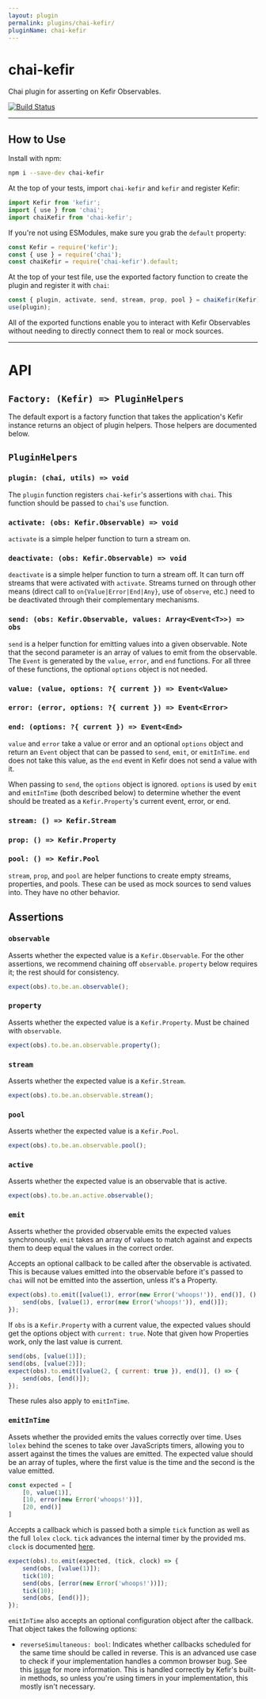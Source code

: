 ```yaml
---
layout: plugin
permalink: plugins/chai-kefir/
pluginName: chai-kefir
---
```


# chai-kefir

Chai plugin for asserting on Kefir Observables.

[![Build Status](https://travis-ci.org/kefirjs/chai-kefir.svg?branch=master)](https://travis-ci.org/kefirjs/chai-kefir)

---

## How to Use

Install with npm:

```bash
npm i --save-dev chai-kefir
```

At the top of your tests, import `chai-kefir` and `kefir` and register Kefir:

```js
import Kefir from 'kefir';
import { use } from 'chai';
import chaiKefir from 'chai-kefir';
```

If you're not using ESModules, make sure you grab the `default` property:

```js
const Kefir = require('kefir');
const { use } = require('chai');
const chaiKefir = require('chai-kefir').default;
```

At the top of your test file, use the exported factory function to create the plugin and register it with `chai`:

```js
const { plugin, activate, send, stream, prop, pool } = chaiKefir(Kefir);
use(plugin);
```

All of the exported functions enable you to interact with Kefir Observables without needing to directly connect them to real or mock sources.

---

# API

## `Factory: (Kefir) => PluginHelpers`

The default export is a factory function that takes the application's Kefir instance returns an object of plugin helpers. Those helpers are documented below.

## `PluginHelpers`

### `plugin: (chai, utils) => void`

The `plugin` function registers `chai-kefir`'s assertions with `chai`. This function should be passed to `chai`'s `use` function.

### `activate: (obs: Kefir.Observable) => void`

`activate` is a simple helper function to turn a stream on.

### `deactivate: (obs: Kefir.Observable) => void`

`deactivate` is a simple helper function to turn a stream off. It can turn off streams that were activated with `activate`. Streams turned on through other means (direct call to `on{Value|Error|End|Any}`, use of `observe`, etc.) need to be deactivated through their complementary mechanisms.

### `send: (obs: Kefir.Observable, values: Array<Event<T>>) => obs`

`send` is a helper function for emitting values into a given observable. Note that the second parameter is an array of values to emit from the observable. The `Event` is generated by the `value`, `error`, and `end` functions. For all three of these functions, the optional `options` object is not needed.

### `value: (value, options: ?{ current }) => Event<Value>`
### `error: (error, options: ?{ current }) => Event<Error>`
### `end: (options: ?{ current }) => Event<End>`

`value` and `error` take a value or error and an optional `options` object and return an `Event` object that can be passed to `send`, `emit`, or `emitInTime`. `end` does not take this value, as the `end` event in Kefir does not send a value with it.

When passing to `send`, the `options` object is ignored. `options` is used by `emit` and `emitInTime` (both described below) to determine whether the event should be treated as a `Kefir.Property`'s current event, error, or end.

### `stream: () => Kefir.Stream`
### `prop: () => Kefir.Property`
### `pool: () => Kefir.Pool`

`stream`, `prop`, and `pool` are helper functions to create empty streams, properties, and pools. These can be used as mock sources to send values into. They have no other behavior.

## Assertions

### `observable`

Asserts whether the expected value is a `Kefir.Observable`. For the other assertions, we recommend chaining off `observable`. `property` below requires it; the rest should for consistency.

```js
expect(obs).to.be.an.observable();
```

### `property`

Asserts whether the expected value is a `Kefir.Property`. Must be chained with `observable`.

```js
expect(obs).to.be.an.observable.property();
```

### `stream`

Asserts whether the expected value is a `Kefir.Stream`.

```js
expect(obs).to.be.an.observable.stream();
```

### `pool`

Asserts whether the expected value is a `Kefir.Pool`.

```js
expect(obs).to.be.an.observable.pool();
```

### `active`

Asserts whether the expected value is an observable that is active.

```js
expect(obs).to.be.an.active.observable();
```

### `emit`

Asserts whether the provided observable emits the expected values synchronously. `emit` takes an array of values to match against and expects them to deep equal the values in the correct order.

Accepts an optional callback to be called after the observable is activated. This is because values emitted into the observable before it's passed to `chai` will not be emitted into the assertion, unless it's a Property.

```js
expect(obs).to.emit([value(1), error(new Error('whoops!')), end()], () => {
    send(obs, [value(1), error(new Error('whoops!')), end()]);
});
```

If `obs` is a `Kefir.Property` with a current value, the expected values should get the options object with `current: true`. Note that given how Properties work, only the last value is current.

```js
send(obs, [value(1)]);
send(obs, [value(2)]);
expect(obs).to.emit([value(2, { current: true }), end()], () => {
    send(obs, [end()]);
});
```

These rules also apply to `emitInTime`.

### `emitInTime`

Assets whether the provided emits the values correctly over time. Uses `lolex` behind the scenes to take over JavaScripts timers, allowing you to assert against the times the values are emitted. The expected value should be an array of tuples, where the first value is the time and the second is the value emitted.

```js
const expected = [
    [0, value(1)],
    [10, error(new Error('whoops!'))],
    [20, end()]
]
```

Accepts a callback which is passed both a simple `tick` function as well as the full `lolex` `clock`. `tick` advances the internal timer by the provided ms. `clock` is documented [here][clock].

```js
expect(obs).to.emit(expected, (tick, clock) => {
    send(obs, [value(1)]);
    tick(10);
    send(obs, [error(new Error('whoops!'))]);
    tick(10);
    send(obs, [end()]);
});
```

`emitInTime` also accepts an optional configuration object after the callback. That object takes the following options:

* `reverseSimultaneous: bool`: Indicates whether callbacks scheduled for the same time should be called in reverse. This is an advanced use case to check if your implementation handles a common browser bug. See this [issue][timer-issue] for more information. This is handled correctly by Kefir's built-in methods, so unless you're using timers in your implementation, this mostly isn't necessary.

  [clock]: https://github.com/sinonjs/lolex/#var-id--clocksettimeoutcallback-timeout
  [timer-issue]: https://github.com/sinonjs/lolex/issues/24
